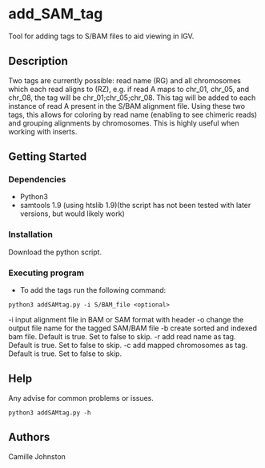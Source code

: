 # add_SAM_tag
Tool for adding tags to S/BAM files to aid viewing in IGV. 

## Description

Two tags are currently possible: read name (RG) and all chromosomes which each read aligns to (RZ), e.g. if read A maps to chr_01, chr_05, and chr_08, the tag will be chr_01;chr_05;chr_08. This tag will be added to each instance of read A present in the S/BAM alignment file. 
Using these two tags, this allows for coloring by read name (enabling to see chimeric reads) and grouping alignments by chromosomes. This is highly useful when working with inserts. 


## Getting Started

### Dependencies

* Python3
* samtools 1.9 (using htslib 1.9)(the script has not been tested with later versions, but would likely work)
### Installation

Download the python script. 

### Executing program

* To add the tags run the following command:
```
python3 addSAMtag.py -i S/BAM_file <optional> 

```
-i	input alignment file in BAM or SAM format with header
-o	change the output file name for the tagged SAM/BAM file
-b	create sorted and indexed bam file. Default is true. Set to false to skip.
-r	add read name as tag. Default is true. Set to false to skip. 
-c	add mapped chromosomes as tag. Default is true. Set to false to skip.

## Help

Any advise for common problems or issues.
```
python3 addSAMtag.py -h
```

## Authors

Camille Johnston 


